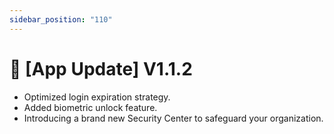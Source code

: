 ```yaml
---
sidebar_position: "110"
---
```

# 🔄 [App Update] V1.1.2

* Optimized login expiration strategy.
* Added biometric unlock feature.
* Introducing a brand new Security Center to safeguard your organization.





